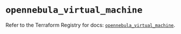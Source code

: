 # `opennebula_virtual_machine`

Refer to the Terraform Registry for docs: [`opennebula_virtual_machine`](https://registry.terraform.io/providers/opennebula/opennebula/1.5.0/docs/resources/virtual_machine).
